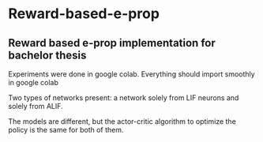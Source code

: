 # Reward-based-e-prop
## Reward based e-prop implementation for bachelor thesis

Experiments were done in google colab. Everything should import smoothly in google colab

Two types of networks present: a network solely from LIF neurons and solely from ALIF.

The models are different, but the actor-critic algorithm to optimize the policy is the same for both of them.




